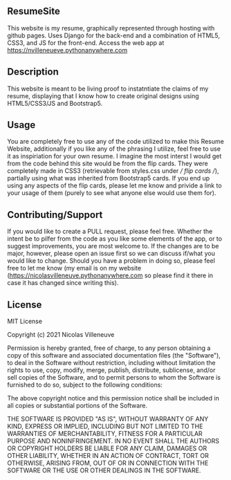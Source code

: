 ## ResumeSite
This website is my resume, graphically represented through hosting with github pages.
Uses Django for the back-end and a combination of HTML5, CSS3, and JS for the front-end.
Access the web app at https://nvilleneueve.pythonanywhere.com

## Description
This website is meant to be living proof to instatntiate the claims of my resume, displaying that I know how to create original designs using HTML5/CSS3/JS and Bootstrap5. 

## Usage
You are completely free to use any of the code utilized to make this Resume Website, additionally if you like any of the phrasing I utilize, feel free to use it as inspiriation for your own resume. 
I imagine the most interst I would get from the code behind this site would be from the flip cards. They were completely made in CSS3 (retrievable from styles.css under */ flip cards /*), partially using what was inherited from Bootstrap5 cards. If you end up using any aspects of the flip cards, please let me know and privide a link to your usage of them (purely to see what anyone else would use them for). 


## Contributing/Support

If you would like to create a PULL request, please feel free. Whether the intent be to pilfer from the code as you like some elements of the app, or to suggest improvements, you are most welcome to. If the changes are to be major, however, please open an issue first so we can discuss if/what you would like to change. Should you have a problem in doing so, please feel free to let me know (my email is on my website (https://nicolasvilleneuve.pythonanywhere.com so please find it there in case it has changed since writing this).


## License 
MIT License

Copyright (c) 2021 Nicolas Villeneuve

Permission is hereby granted, free of charge, to any person obtaining a copy of this software and associated documentation files (the "Software"), to deal in the Software without restriction, including without limitation the rights to use, copy, modify, merge, publish, distribute, sublicense, and/or sell copies of the Software, and to permit persons to whom the Software is furnished to do so, subject to the following conditions:

The above copyright notice and this permission notice shall be included in all copies or substantial portions of the Software.

THE SOFTWARE IS PROVIDED "AS IS", WITHOUT WARRANTY OF ANY KIND, EXPRESS OR IMPLIED, INCLUDING BUT NOT LIMITED TO THE WARRANTIES OF MERCHANTABILITY, FITNESS FOR A PARTICULAR PURPOSE AND NONINFRINGEMENT. IN NO EVENT SHALL THE AUTHORS OR COPYRIGHT HOLDERS BE LIABLE FOR ANY CLAIM, DAMAGES OR OTHER LIABILITY, WHETHER IN AN ACTION OF CONTRACT, TORT OR OTHERWISE, ARISING FROM, OUT OF OR IN CONNECTION WITH THE SOFTWARE OR THE USE OR OTHER DEALINGS IN THE SOFTWARE.

